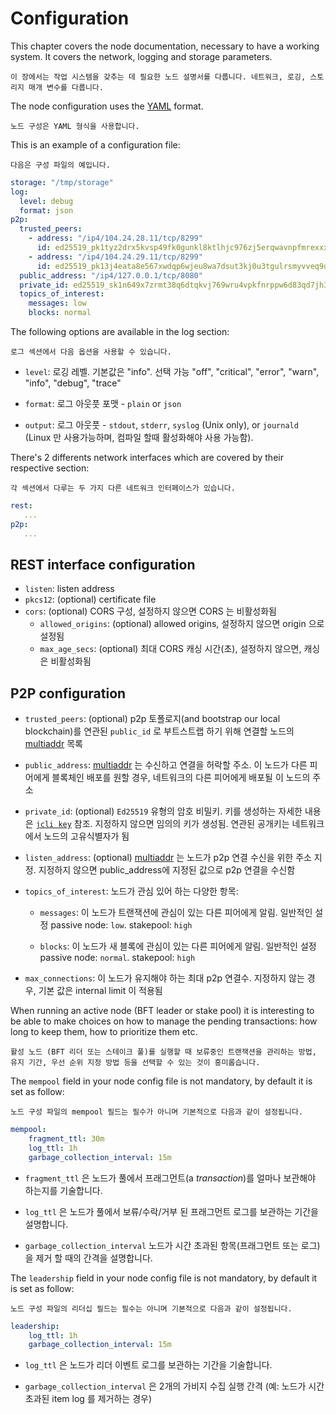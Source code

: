# Configuration

This chapter covers the node documentation, necessary to have a working system. It covers
the network, logging and storage parameters.

``이 장에서는 작업 시스템을 갖추는 데 필요한 노드 설명서를 다룹니다. 네트워크, 로깅, 스토리지 매개 변수를 다룹니다.``

The node configuration uses the [YAML](https://en.wikipedia.org/wiki/YAML) format.

``노드 구성은 YAML 형식을 사용합니다.``

This is an example of a configuration file:

``다음은 구성 파일의 예입니다.``

```YAML
storage: "/tmp/storage"
log:
  level: debug
  format: json
p2p:
  trusted_peers:
    - address: "/ip4/104.24.28.11/tcp/8299"
      id: ed25519_pk1tyz2drx5kvsp49fk0gunkl8ktlhjc976zj5erqwavnpfmrexxxnscxln75
    - address: "/ip4/104.24.29.11/tcp/8299"
      id: ed25519_pk13j4eata8e567xwdqp6wjeu8wa7dsut3kj0u3tgulrsmyvveq9qxqeqr3kc
  public_address: "/ip4/127.0.0.1/tcp/8080"
  private_id: ed25519_sk1n649x7zrmt38q6dtqkvj769wru4vpkfnrppw6d83qd7jh3uhux7qwhg8q3
  topics_of_interest:
    messages: low
    blocks: normal
```
The following options are available in the log section:

``로그 섹션에서 다음 옵션을 사용할 수 있습니다.``

- `level`: 로깅 레벨. 기본값은 "info". 선택 가능 "off", "critical", "error", "warn", "info", "debug", "trace"

- `format`: 로그 아웃풋 포맷 - `plain` or `json`

- `output`: 로그 아웃풋 - `stdout`, `stderr`, `syslog` (Unix only),
  or `journald` (Linux 만 사용가능하며, 컴파일 할때 활성화해야 사용 가능함).


There's 2 differents network interfaces which are covered by their respective section:

``각 섹션에서 다루는 두 가지 다른 네트워크 인터페이스가 있습니다.``

```yaml
rest:
   ...
p2p:
   ...
```

## REST interface configuration

- `listen`: listen address
- `pkcs12`: (optional) certificate file 
- `cors`: (optional) CORS 구성, 설정하지 않으면 CORS 는 비활성화됨
  - `allowed_origins`: (optional) allowed origins, 설정하지 않으면 origin 으로 설정됨
  - `max_age_secs`: (optional) 최대 CORS 캐싱 시간(초), 설정하지 않으면, 캐싱은 비활성화됨

## P2P configuration

- `trusted_peers`: (optional) p2p 토폴로지(and bootstrap our local blockchain)를 연관된 `public_id` 로 부트스트랩 하기 위해 연결할 노드의 [multiaddr][multiaddr] 목록
    

- `public_address`: [multiaddr][multiaddr] 는 수신하고 연결을 허락할 주소.
    이 노드가 다른 피어에게 블록체인 배포를 원할 경우, 네트워크의 다른 피어에게 배포될 이 노드의 주소

- `private_id`: (optional) `Ed25519` 유형의 암호 비밀키. 키를 생성하는 자세한 내용은 [`jcli key`] 참조. 
    지정하지 않으면 임의의 키가 생성됨. 연관된 공개키는 네트워크에서 노드의 고유식별자가 됨

- `listen_address`: (optional) [multiaddr][multiaddr] 는 노드가 p2p 연결 수신을 위한 주소 지정.
    지정하지 않으면 public_address에 지정된 값으로 p2p 연결을 수신함

- `topics_of_interest`: 노드가 관심 있어 하는 다양한 항목:
    
    - `messages`: 이 노드가 트랜잭션에 관심이 있는 다른 피어에게 알림.
    일반적인 설정 passive node: `low`. stakepool: `high`
    
    - `blocks`: 이 노드가 새 블록에 관심이 있는 다른 피어에게 알림.
    일반적인 설정 passive node: `normal`. stakepool: `high`

- `max_connections`: 이 노드가 유지해야 하는 최대 p2p 연결수. 지정하지 않는 경우, 기본 값은 internal limit 이 적용됨

[multiaddr]: https://github.com/multiformats/multiaddr

[`jcli key`]: ../jcli/key.md

When running an active node (BFT leader or stake pool) it is interesting to be
able to make choices on how to manage the pending transactions: how long to keep
them, how to prioritize them etc.

``활성 노드 (BFT 리더 또는 스테이크 풀)를 실행할 때 보류중인 트랜잭션을 관리하는 방법, 유지 기간, 우선 순위 지정 방법 등을 선택할 수 있는 것이 흥미롭습니다.``

The `mempool` field in your node config file is not mandatory, by default it is set
as follow:

``노드 구성 파일의 mempool 필드는 필수가 아니며 기본적으로 다음과 같이 설정됩니다.``

```yaml
mempool:
    fragment_ttl: 30m
    log_ttl: 1h
    garbage_collection_interval: 15m
```

* `fragment_ttl` 은 노드가 풀에서 프래그먼트(a _transaction_)를 얼마나 보관해야 하는지를 기술합니다.

* `log_ttl` 은 노드가 풀에서 보류/수락/거부 된 프래그먼트 로그를 보관하는 기간을 설명합니다.

* `garbage_collection_interval` 노드가 시간 초과된 항목(프래그먼트 또는 로그)을 제거 할 때의 간격을 설명합니다.


The `leadership` field in your node config file is not mandatory, by default it is set
as follow:

``노드 구성 파일의 리더십 필드는 필수는 아니며 기본적으로 다음과 같이 설정됩니다.``

```yaml
leadership:
    log_ttl: 1h
    garbage_collection_interval: 15m
```

* `log_ttl` 은 노드가 리더 이벤트 로그를 보관하는 기간을 기술합니다.

* `garbage_collection_interval` 은 2개의 가비지 수집 실행 간격 (예: 노드가 시간 초과된 item log 를 제거하는 경우)

